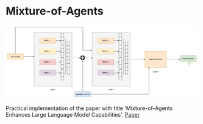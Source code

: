 # Mixture-of-Agents

![Mixture of Agents Workflow](assets/workflow.jpg)

Practical implementation of the paper with title 'Mixture-of-Agents Enhances Large Language Model Capabilities'. [Paper](https://arxiv.org/abs/2406.04692)

